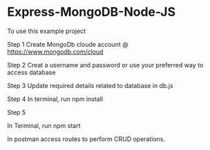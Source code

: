 # Express-MongoDB-Node-JS



To use this example project 

Step 1
Create MongoDb cloude account @ https://www.mongodb.com/cloud

Step 2
Creat a username and password or use your preferred way to access database 

Step 3 
Update required details related to database in db.js 


Step 4
In terminal, run   npm install 


Step 5 

In Terminal, run   npm start 

In postman access routes to perform CRUD operations. 

